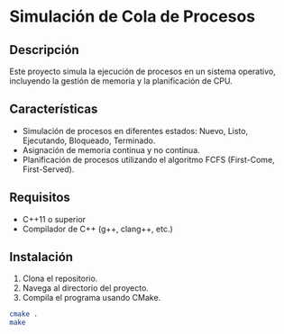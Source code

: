 # Simulación de Cola de Procesos

## Descripción
Este proyecto simula la ejecución de procesos en un sistema operativo, incluyendo la gestión de memoria y la planificación de CPU.

## Características
- Simulación de procesos en diferentes estados: Nuevo, Listo, Ejecutando, Bloqueado, Terminado.
- Asignación de memoria continua y no continua.
- Planificación de procesos utilizando el algoritmo FCFS (First-Come, First-Served).

## Requisitos
- C++11 o superior
- Compilador de C++ (g++, clang++, etc.)

## Instalación
1. Clona el repositorio.
2. Navega al directorio del proyecto.
3. Compila el programa usando CMake.

```bash
cmake .
make
